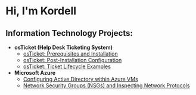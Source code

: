 <h1>Hi, I'm Kordell
<h2> Information Technology Projects:</h2>

- <b>osTicket (Help Desk Ticketing System)</b>
  - [osTicket: Prerequisites and Installation](https://github.com/Kobla2020/osticket-prereqs)
  - [osTicket: Post-Installation Configuration](https://github.com/Kobla2020/post-install-config)
  - [osTicket: Ticket Lifecycle Examples](https://github.com/Kobla2020/ticket-lifecycle)
- <b>Microsoft Azure</b>
  - [Configuring Active Directory within Azure VMs](https://github.com/Kobla2020/configure-ad)
  - [Network Security Groups (NSGs) and Inspecting Network Protocols](https://github.com/Kobla2020/azure-network-protocols)
